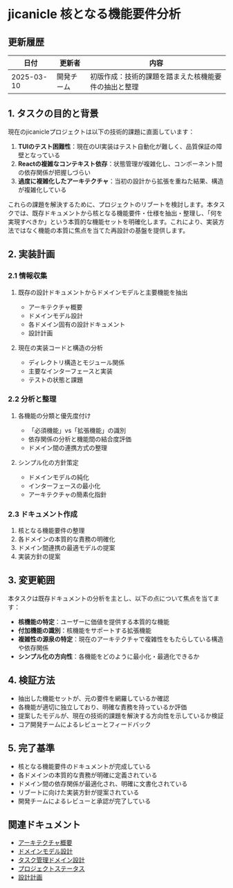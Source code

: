# jicanicle 核となる機能要件分析

## 更新履歴

| 日付 | 更新者 | 内容 |
|------|--------|------|
| 2025-03-10 | 開発チーム | 初版作成：技術的課題を踏まえた核機能要件の抽出と整理 |

## 1. タスクの目的と背景

現在のjicanicleプロジェクトは以下の技術的課題に直面しています：

1. **TUIのテスト困難性**：現在のUI実装はテスト自動化が難しく、品質保証の障壁となっている
2. **Reactの複雑なコンテキスト依存**：状態管理が複雑化し、コンポーネント間の依存関係が把握しづらい
3. **過度に複雑化したアーキテクチャ**：当初の設計から拡張を重ねた結果、構造が複雑化している

これらの課題を解決するために、プロジェクトのリブートを検討します。本タスクでは、既存ドキュメントから核となる機能要件・仕様を抽出・整理し、「何を実現すべきか」という本質的な機能セットを明確化します。これにより、実装方法ではなく機能の本質に焦点を当てた再設計の基盤を提供します。

## 2. 実装計画

### 2.1 情報収集

1. 既存の設計ドキュメントからドメインモデルと主要機能を抽出
   - アーキテクチャ概要
   - ドメインモデル設計
   - 各ドメイン固有の設計ドキュメント
   - 設計計画

2. 現在の実装コードと構造の分析
   - ディレクトリ構造とモジュール関係
   - 主要なインターフェースと実装
   - テストの状態と課題

### 2.2 分析と整理

1. 各機能の分類と優先度付け
   - 「必須機能」vs「拡張機能」の識別
   - 依存関係の分析と機能間の結合度評価
   - ドメイン間の連携方式の整理

2. シンプル化の方針策定
   - ドメインモデルの純化
   - インターフェースの最小化
   - アーキテクチャの簡素化指針

### 2.3 ドキュメント作成

1. 核となる機能要件の整理
2. 各ドメインの本質的な責務の明確化
3. ドメイン間連携の最適モデルの提案
4. 実装方針の提案

## 3. 変更範囲

本タスクは既存ドキュメントの分析を主とし、以下の点について焦点を当てます：

- **核機能の特定**：ユーザーに価値を提供する本質的な機能
- **付加機能の識別**：核機能をサポートする拡張機能
- **複雑性の源泉の特定**：現在のアーキテクチャで複雑性をもたらしている構造や依存関係
- **シンプル化の方向性**：各機能をどのように最小化・最適化できるか

## 4. 検証方法

- 抽出した機能セットが、元の要件を網羅しているか確認
- 各機能が適切に独立しており、明確な責務を持っているか評価
- 提案したモデルが、現在の技術的課題を解決する方向性を示しているか検証
- コア開発チームによるレビューとフィードバック

## 5. 完了基準

- 核となる機能要件のドキュメントが完成している
- 各ドメインの本質的な責務が明確に定義されている
- ドメイン間の依存関係が最適化され、明確に文書化されている
- リブートに向けた実装方針が提案されている
- 開発チームによるレビューと承認が完了している

## 関連ドキュメント

- [アーキテクチャ概要](../../architecture/overview.md)
- [ドメインモデル設計](../../design/domain-model.md)
- [タスク管理ドメイン設計](../../domain/task/design.md)
- [プロジェクトステータス](../status.md)
- [設計計画](../../design/jikanicle_設計計画.md)